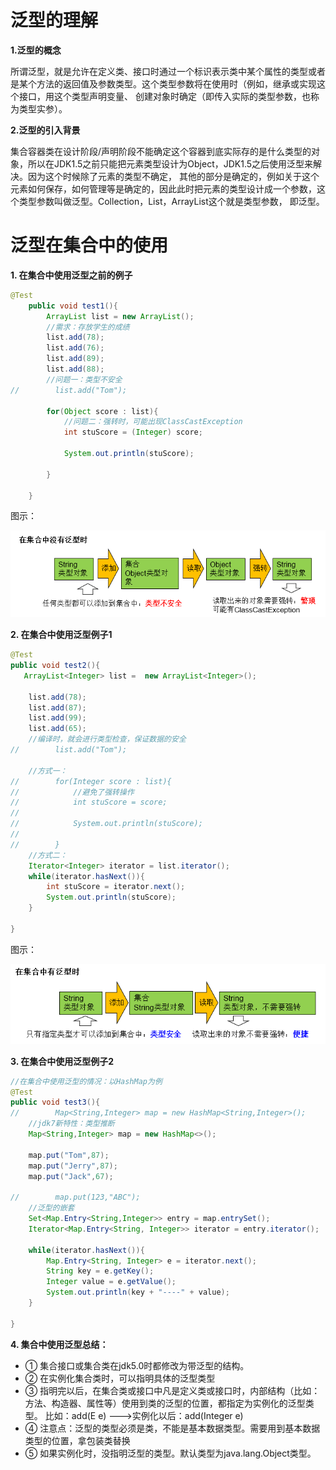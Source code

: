 # 泛型的理解

**1.泛型的概念**

所谓泛型，就是允许在定义类、接口时通过一个标识表示类中某个属性的类型或者是某个方法的返回值及参数类型。这个类型参数将在使用时（例如，继承或实现这个接口，用这个类型声明变量、
创建对象时确定（即传入实际的类型参数，也称为类型实参）。

**2.泛型的引入背景**

集合容器类在设计阶段/声明阶段不能确定这个容器到底实际存的是什么类型的对象，所以在JDK1.5之前只能把元素类型设计为Object，JDK1.5之后使用泛型来解决。因为这个时候除了元素的类型不确定，
其他的部分是确定的，例如关于这个元素如何保存，如何管理等是确定的，因此此时把元素的类型设计成一个参数，这个类型参数叫做泛型。Collection<E>，List<E>，ArrayList<E>这个<E>就是类型参数，
即泛型。


# 泛型在集合中的使用
**1. 在集合中使用泛型之前的例子**

```java
@Test
    public void test1(){
        ArrayList list = new ArrayList();
        //需求：存放学生的成绩
        list.add(78);
        list.add(76);
        list.add(89);
        list.add(88);
        //问题一：类型不安全
//        list.add("Tom");

        for(Object score : list){
            //问题二：强转时，可能出现ClassCastException
            int stuScore = (Integer) score;

            System.out.println(stuScore);

        }

    }
```
图示：

![img1](../Chapter_10/img/ch10-1-1.bmp)

**2. 在集合中使用泛型例子1**
```java
@Test
public void test2(){
   ArrayList<Integer> list =  new ArrayList<Integer>();

    list.add(78);
    list.add(87);
    list.add(99);
    list.add(65);
    //编译时，就会进行类型检查，保证数据的安全
//        list.add("Tom");

    //方式一：
//        for(Integer score : list){
//            //避免了强转操作
//            int stuScore = score;
//
//            System.out.println(stuScore);
//
//        }
    //方式二：
    Iterator<Integer> iterator = list.iterator();
    while(iterator.hasNext()){
        int stuScore = iterator.next();
        System.out.println(stuScore);
    }

}
```
    

图示：

  
![img2](../Chapter_10/img/ch10-1-2.bmp)

**3. 在集合中使用泛型例子2**
  
```java
//在集合中使用泛型的情况：以HashMap为例
@Test
public void test3(){
//        Map<String,Integer> map = new HashMap<String,Integer>();
    //jdk7新特性：类型推断
    Map<String,Integer> map = new HashMap<>();

    map.put("Tom",87);
    map.put("Jerry",87);
    map.put("Jack",67);

//        map.put(123,"ABC");
    //泛型的嵌套
    Set<Map.Entry<String,Integer>> entry = map.entrySet();
    Iterator<Map.Entry<String, Integer>> iterator = entry.iterator();

    while(iterator.hasNext()){
        Map.Entry<String, Integer> e = iterator.next();
        String key = e.getKey();
        Integer value = e.getValue();
        System.out.println(key + "----" + value);
    }

}
```

**4. 集合中使用泛型总结：**
  
* ① 集合接口或集合类在jdk5.0时都修改为带泛型的结构。
* ② 在实例化集合类时，可以指明具体的泛型类型
* ③ 指明完以后，在集合类或接口中凡是定义类或接口时，内部结构（比如：方法、构造器、属性等）使用到类的泛型的位置，都指定为实例化的泛型类型。
      比如：add(E e)  --->实例化以后：add(Integer e)
* ④ 注意点：泛型的类型必须是类，不能是基本数据类型。需要用到基本数据类型的位置，拿包装类替换
* ⑤ 如果实例化时，没指明泛型的类型。默认类型为java.lang.Object类型。


